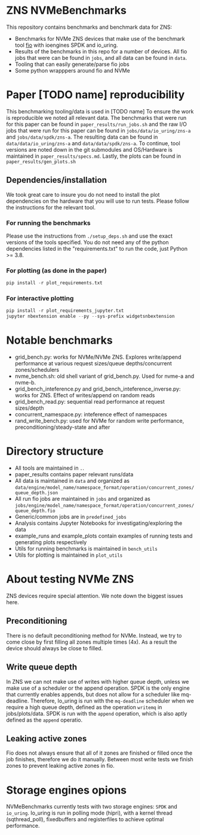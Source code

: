 # ZNS NVMeBenchmarks

This repository contains benchmarks and benchmark data for ZNS:
* Benchmarks for NVMe ZNS devices that make use of the benchmark tool [fio](https://github.com/axboe/fio) with ioengines SPDK and io_uring.
* Results of the benchmarks in this repo for a number of devices. All fio jobs that were can be found in `jobs`, and all data can be found in `data`.
* Tooling that can easily generate/parse fio jobs
* Some python wrapppers around fio and NVMe

# Paper [TODO name] reproducibility

This benchmarking tooling/data is used in [TODO name] To ensure the work is reproducible we noted all relevant data. The benchmarks that were run for this paper can be found in `paper_results/run_jobs.sh` and the raw I/O jobs that were run for this paper can be found in `jobs/data/io_uring/zns-a` and `jobs/data/spdk/zns-a`. The resulting data can be found in `data/data/io_uring/zns-a` and `data/data/spdk/zns-a`. To continue, tool versions are noted down in the git submodules and OS/Hardware is maintained in `paper_results/specs.md`. Lastly, the plots can be found in `paper_results/gen_plots.sh`


## Dependencies/installation

We took great care to insure you do not need to install the plot dependencies on the hardware that you will use to run tests. Please follow the instructions for the relevant tool.

### For running the benchmarks

Please use the instructions from `./setup_deps.sh` and use the exact versions of the tools specified.
You do not need any of the python dependencies listed in the "requirements.txt" to run the code, just Python >= 3.8.

### For plotting (as done in the paper)

```python
pip install -r plot_requirements.txt
```

### For interactive plotting

```python
pip install -r plot_requirements_jupyter.txt
jupyter nbextension enable --py --sys-prefix widgetsnbextension 
```

# Notable benchmarks
* grid_bench.py: works for NVMe/NVMe ZNS. Explores write/append performance at various request sizes/queue depths/concurrent zones/schedulers
* nvme_bench.sh: old shell variant of grid_bench.py. Used for nvme-a and nvme-b. 
* grid_bench_inteference.py and grid_bench_inteference_inverse.py: works for ZNS. Effect of writes/append on random reads
* grid_bench_read.py: sequential read performance at request sizes/depth
* concurrent_namespace.py: inteference effect of namespaces
* rand_write_bench.py: used for NVMe for random write performance, preconditioning/steady-state and after

# Directory structure

* All tools are maintained in `.`.
* paper_results contains paper relevant runs/data
* All data is maintained in `data` and organized as `data/engine/model_name/namespace_format/operation/concurrent_zones/queue_depth.json`
* All run fio jobs are maintained in `jobs` and organized as `jobs/engine/model_name/namespace_format/operation/concurrent_zones/queue_depth.fio`
* Generic/common jobs are in `predefined_jobs`
* Analysis contains Jupyter Notebooks for investigating/exploring the data
* example_runs and example_plots contain examples of running tests and generating plots respectively
* Utils for running benchmarks is maintained in `bench_utils`
* Utils for plotting is maintained in `plot_utils`


# About testing NVMe ZNS

ZNS devices require special attention. We note down the biggest issues here.

## Preconditioning

There is no default peconditioning method for NVMe. Instead, we try to come close by first filling all zones multiple times (4x). As a result the device should always be close to filled.

## Write queue depth

In ZNS we can not make use of writes with higher queue depth, unless we make use of a scheduler or the append operation. SPDK is the only engine that currently enables appends, but does not allow for a scheduler like mq-deadline. Therefore, Io_uring is run with the `mq-deadline` scheduler when we require a high queue depth, defined as the operation `writemq` in jobs/plots/data. SPDK is run with the `append` operation, which is also aptly defined as the `append` operatio.

## Leaking active zones 

Fio does not always ensure that all of it zones are finished or filled once the job finishes, therefore we do it manually.
Between most write tests we finish zones to prevent leaking active zones in fio.

# Storage engines opions

NVMeBenchmarks currently tests with two storage engines: `SPDK` and `io_uring`.
Io_uring is run in polling mode (hipri), with a kernel thread (sqthread_poll), fixedbuffers and registerfiles to achieve optimal performance.



